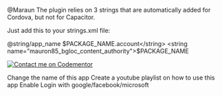 @Maraun The plugin relies on 3 strings that are automatically added for Cordova, but not for Capacitor.

Just add this to your strings.xml file:

<string name="mauron85_bgloc_account_name">@string/app_name</string>
<string name="mauron85_bgloc_account_type">$PACKAGE_NAME.account</string>
<string name="mauron85_bgloc_content_authority">$PACKAGE_NAME</string>




[![Contact me on Codementor](https://www.codementor.io/m-badges/shanurrahman/book-session.svg)](https://www.codementor.io/@shanurrahman?refer=badge)


Change the name of this app
Create a youtube playlist on how to use this app
Enable Login with google/facebook/microsoft